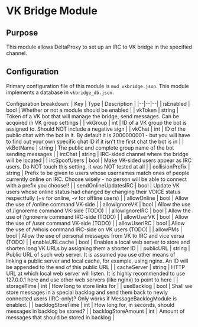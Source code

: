 # VK Bridge Module

## Purpose

This module allows DeltaProxy to set up an IRC to VK bridge in the specified channel.

## Configuration

Primary configuration file of this module is `mod_vkbridge.json`. This module implements a database in `vkbridge_db.json`.

Configuration breakdown:
| Key | Type | Description |
|--|--|--|
| isEnabled | bool | Whether or not a module should be enabled |
| vkToken | string | Token of a VK bot that will manage the bridge, send messages. Can be acquired in VK group settings |
| vkGroup | int | ID of a VK group the bot is assigned to. Should NOT include a negative sign |
| vkChat | int | ID of the public chat with the bot in it. By default it is 2000000001 - but you will have to find out your own specific chat ID if it isn't the first chat the bot is in |
| vkBotName | string | The public and complete group name of the bot sending messages |
| ircChat | string | IRC-sided channel where the bridge will be located |
| ircSpoofUsers | bool | Make VK-sided users appear as IRC users. Do NOT touch this setting, it was NOT tested at all |
| collisionPrefix | string | Prefix to be given to users whose usernames match ones of people currently online on IRC. Choose wisely - no person will be able to connect with a prefix you choose!! |
| sendOnlineUpdatesIRC | bool | Update VK users whose online status had changed by changing their VOICE status respectfully (+v for online, -v for offline users) |
| allowOnline | bool | Allow the use of /online command VK-side |
| allowIgnoreVK | bool | Allow the use of /ignoreme command VK-side (TODO) |
| allowIgnoreIRC | bool | Allow the use of /ignoreme command IRC-side (TODO) |
| allowUserVK | bool | Allow the use of /user command VK-side (TODO) |
| allowUserIRC | bool | Allow the use of /whois command IRC-side on VK users (TODO) |
| allowPMs | bool | Allow the use of personal messages from VK to IRC and vice versa (TODO) |
| enableURLcache | bool | Enables a local web server to store and shorten long VK URLs by assigning them a shorter ID |
| publicURL | string | Public URL of such web server. It is assumed you use other means of linking a public server and local cache, for example, using nginx. An ID will be appended to the end of this public URL |
| cacheServer | string | HTTP URL at which local web server will listen. It is highly recommended to use 127.0.0.1 here and use other web servers (like nginx) to point to here |
| storageTime | int | How long to store links for |
| useBacklog | bool | Shall we store messages in a special backlog and send them back to newly connected users (IRC-only)? Only works if MessageBacklogModule is enabled. |
| backlogStoreTime | int | How long for, in seconds, should messages in backlog be stored? |
| backlogStoreAmount | int | Amount of messages that should be stored in backlog |
